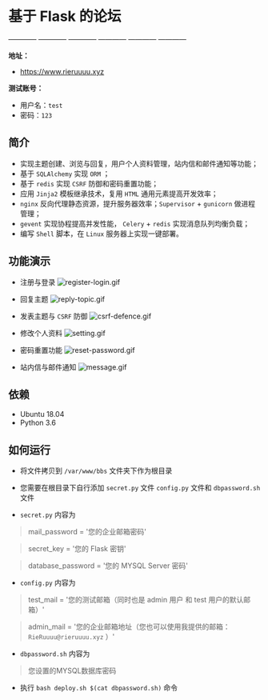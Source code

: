 # 基于 Flask 的论坛
———— ———— ———— ———— ———— ————

**地址：** 
- https://www.rieruuuu.xyz

**测试账号：** 
- 用户名：`test` 
- 密码：`123`


**简介**
-
- 实现主题创建、浏览与回复，用户个人资料管理，站内信和邮件通知等功能；
- 基于 `SQLAlchemy` 实现 `ORM` ；
- 基于 `redis` 实现 `CSRF` 防御和密码重置功能；
- 应用 `Jinja2` 模板继承技术，复用 `HTML` 通用元素提高开发效率；
- `nginx` 反向代理静态资源，提升服务器效率；`Supervisor` + `gunicorn` 做进程管理；
- `gevent` 实现协程提高并发性能， `Celery` + `redis` 实现消息队列均衡负载；
- 编写 `Shell` 脚本，在 `Linux` 服务器上实现一键部署。


**功能演示**
- 
- 注册与登录
![register-login.gif](https://i.loli.net/2019/07/11/5d26c5dd6176251745.gif)

- 回复主题
![reply-topic.gif](https://i.loli.net/2019/07/11/5d26c710e7a7c86528.gif)

- 发表主题与 `CSRF` 防御
![csrf-defence.gif](https://i.loli.net/2019/07/11/5d26c7320578f36848.gif)

- 修改个人资料
![setting.gif](https://i.loli.net/2019/07/11/5d26c74a5e6b510146.gif)

- 密码重置功能
![reset-password.gif](https://i.loli.net/2019/07/11/5d26c75777bd322474.gif)

- 站内信与邮件通知
![message.gif](https://i.loli.net/2019/07/11/5d26c7509310265855.gif)


**依赖**
-
- Ubuntu 18.04
- Python 3.6


**如何运行**
-
- 将文件拷贝到 `/var/www/bbs` 文件夹下作为根目录

- 您需要在根目录下自行添加 `secret.py` 文件 `config.py` 文件和 `dbpassword.sh` 文件

- `secret.py` 内容为
>mail_password = '您的企业邮箱密码'

>secret_key = '您的 Flask 密钥'

>database_password = '您的 MYSQL Server 密码'

- `config.py` 内容为
>test_mail = '您的测试邮箱（同时也是 admin 用户 和 test 用户的默认邮箱）'

>admin_mail = '您的企业邮箱地址（您也可以使用我提供的邮箱： `RieRuuuu@rieruuuu.xyz` ）'

- `dbpassword.sh` 内容为
>您设置的MYSQL数据库密码

- 执行 `bash deploy.sh $(cat dbpassword.sh)` 命令